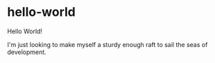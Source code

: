 # hello-world
Hello World!

I'm just looking to make myself a sturdy enough raft to sail the seas of development.
